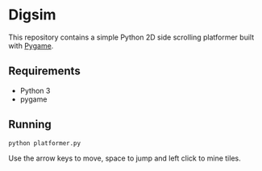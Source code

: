 # Digsim

This repository contains a simple Python 2D side scrolling platformer built with [Pygame](https://www.pygame.org/).

## Requirements
- Python 3
- pygame

## Running
```
python platformer.py
```

Use the arrow keys to move, space to jump and left click to mine tiles.
